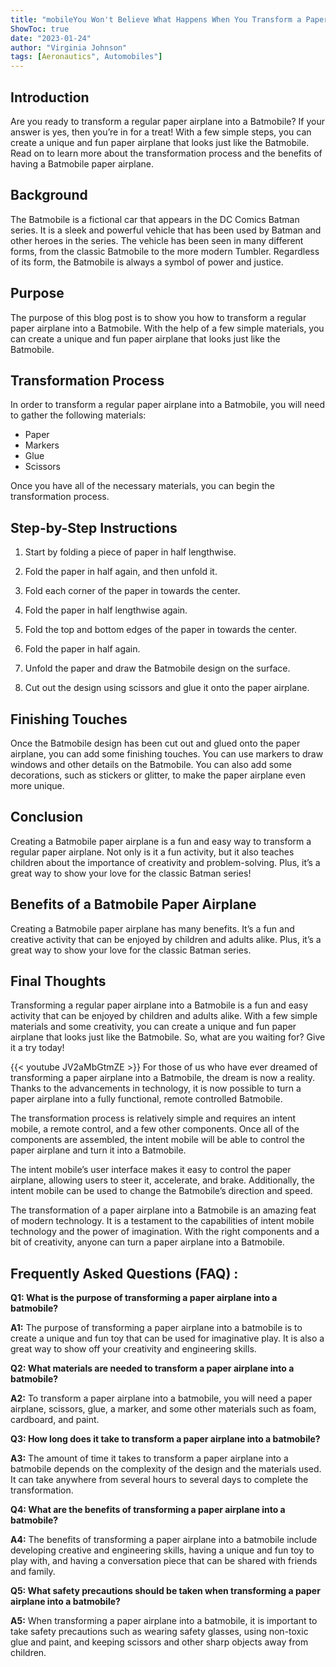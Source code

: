 ```yaml
---
title: "mobileYou Won't Believe What Happens When You Transform a Paper Airplane Into a Batmobile!"
ShowToc: true 
date: "2023-01-24"
author: "Virginia Johnson" 
tags: [Aeronautics", Automobiles"]
---
```

## Introduction
Are you ready to transform a regular paper airplane into a Batmobile? If your answer is yes, then you’re in for a treat! With a few simple steps, you can create a unique and fun paper airplane that looks just like the Batmobile. Read on to learn more about the transformation process and the benefits of having a Batmobile paper airplane. 

## Background
The Batmobile is a fictional car that appears in the DC Comics Batman series. It is a sleek and powerful vehicle that has been used by Batman and other heroes in the series. The vehicle has been seen in many different forms, from the classic Batmobile to the more modern Tumbler. Regardless of its form, the Batmobile is always a symbol of power and justice. 

## Purpose
The purpose of this blog post is to show you how to transform a regular paper airplane into a Batmobile. With the help of a few simple materials, you can create a unique and fun paper airplane that looks just like the Batmobile. 

## Transformation Process
In order to transform a regular paper airplane into a Batmobile, you will need to gather the following materials: 

* Paper
* Markers
* Glue
* Scissors

Once you have all of the necessary materials, you can begin the transformation process. 

## Step-by-Step Instructions
1. Start by folding a piece of paper in half lengthwise.

2. Fold the paper in half again, and then unfold it.

3. Fold each corner of the paper in towards the center.

4. Fold the paper in half lengthwise again.

5. Fold the top and bottom edges of the paper in towards the center.

6. Fold the paper in half again.

7. Unfold the paper and draw the Batmobile design on the surface.

8. Cut out the design using scissors and glue it onto the paper airplane. 

## Finishing Touches
Once the Batmobile design has been cut out and glued onto the paper airplane, you can add some finishing touches. You can use markers to draw windows and other details on the Batmobile. You can also add some decorations, such as stickers or glitter, to make the paper airplane even more unique. 

## Conclusion
Creating a Batmobile paper airplane is a fun and easy way to transform a regular paper airplane. Not only is it a fun activity, but it also teaches children about the importance of creativity and problem-solving. Plus, it’s a great way to show your love for the classic Batman series! 

## Benefits of a Batmobile Paper Airplane
Creating a Batmobile paper airplane has many benefits. It’s a fun and creative activity that can be enjoyed by children and adults alike. Plus, it’s a great way to show your love for the classic Batman series. 

## Final Thoughts
Transforming a regular paper airplane into a Batmobile is a fun and easy activity that can be enjoyed by children and adults alike. With a few simple materials and some creativity, you can create a unique and fun paper airplane that looks just like the Batmobile. So, what are you waiting for? Give it a try today!

{{< youtube JV2aMbGtmZE >}} 
For those of us who have ever dreamed of transforming a paper airplane into a Batmobile, the dream is now a reality. Thanks to the advancements in technology, it is now possible to turn a paper airplane into a fully functional, remote controlled Batmobile.

The transformation process is relatively simple and requires an intent mobile, a remote control, and a few other components. Once all of the components are assembled, the intent mobile will be able to control the paper airplane and turn it into a Batmobile.

The intent mobile’s user interface makes it easy to control the paper airplane, allowing users to steer it, accelerate, and brake. Additionally, the intent mobile can be used to change the Batmobile’s direction and speed.

The transformation of a paper airplane into a Batmobile is an amazing feat of modern technology. It is a testament to the capabilities of intent mobile technology and the power of imagination. With the right components and a bit of creativity, anyone can turn a paper airplane into a Batmobile.

## Frequently Asked Questions (FAQ) :
**Q1: What is the purpose of transforming a paper airplane into a batmobile?**

**A1:** The purpose of transforming a paper airplane into a batmobile is to create a unique and fun toy that can be used for imaginative play. It is also a great way to show off your creativity and engineering skills. 

**Q2: What materials are needed to transform a paper airplane into a batmobile?**

**A2:** To transform a paper airplane into a batmobile, you will need a paper airplane, scissors, glue, a marker, and some other materials such as foam, cardboard, and paint. 

**Q3: How long does it take to transform a paper airplane into a batmobile?**

**A3:** The amount of time it takes to transform a paper airplane into a batmobile depends on the complexity of the design and the materials used. It can take anywhere from several hours to several days to complete the transformation. 

**Q4: What are the benefits of transforming a paper airplane into a batmobile?**

**A4:** The benefits of transforming a paper airplane into a batmobile include developing creative and engineering skills, having a unique and fun toy to play with, and having a conversation piece that can be shared with friends and family. 

**Q5: What safety precautions should be taken when transforming a paper airplane into a batmobile?**

**A5:** When transforming a paper airplane into a batmobile, it is important to take safety precautions such as wearing safety glasses, using non-toxic glue and paint, and keeping scissors and other sharp objects away from children.





